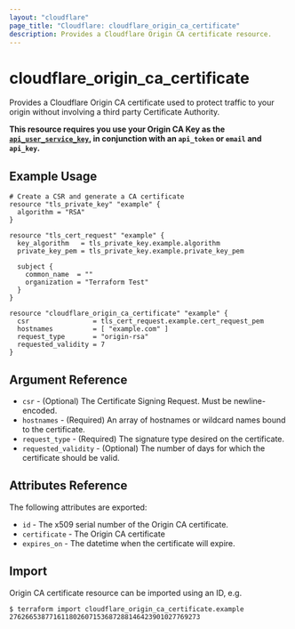 ```yaml
---
layout: "cloudflare"
page_title: "Cloudflare: cloudflare_origin_ca_certificate"
description: Provides a Cloudflare Origin CA certificate resource.
---
```


# cloudflare_origin_ca_certificate

Provides a Cloudflare Origin CA certificate used to protect traffic to your origin without involving a third party Certificate Authority.

**This resource requires you use your Origin CA Key as the [`api_user_service_key`](../index.html#api_user_service_key), in conjunction with an `api_token` or `email` and `api_key`.**

## Example Usage

```hcl
# Create a CSR and generate a CA certificate
resource "tls_private_key" "example" {
  algorithm = "RSA"
}

resource "tls_cert_request" "example" {
  key_algorithm   = tls_private_key.example.algorithm
  private_key_pem = tls_private_key.example.private_key_pem

  subject {
    common_name  = ""
    organization = "Terraform Test"
  }
}

resource "cloudflare_origin_ca_certificate" "example" {
  csr                = tls_cert_request.example.cert_request_pem
  hostnames          = [ "example.com" ]
  request_type       = "origin-rsa"
  requested_validity = 7
}
```

## Argument Reference

- `csr` - (Optional) The Certificate Signing Request. Must be newline-encoded.
- `hostnames` - (Required) An array of hostnames or wildcard names bound to the certificate.
- `request_type` - (Required) The signature type desired on the certificate.
- `requested_validity` - (Optional) The number of days for which the certificate should be valid.

## Attributes Reference

The following attributes are exported:

- `id` - The x509 serial number of the Origin CA certificate.
- `certificate` - The Origin CA certificate
- `expires_on` - The datetime when the certificate will expire.

## Import

Origin CA certificate resource can be imported using an ID, e.g.

```
$ terraform import cloudflare_origin_ca_certificate.example 276266538771611802607153687288146423901027769273
```
